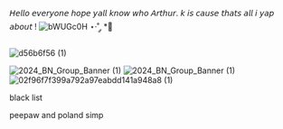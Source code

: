 𝘏𝘦𝘭𝘭𝘰 𝘦𝘷𝘦𝘳𝘺𝘰𝘯𝘦 𝘩𝘰𝘱𝘦 𝘺𝘢𝘭𝘭 𝘬𝘯𝘰𝘸 𝘸𝘩𝘰 𝘈𝘳𝘵𝘩𝘶𝘳. 𝘬 𝘪𝘴 𝘤𝘢𝘶𝘴𝘦 𝘵𝘩𝘢𝘵𝘴 𝘢𝘭𝘭 𝘪 𝘺𝘢𝘱 𝘢𝘣𝘰𝘶𝘵 !  ![bWUGc0H](https://github.com/user-attachments/assets/0e5b5c77-4482-4dc5-b808-62e9eb1acad0)  ⋆·˚ ༘ *🔭

![d56b6f56 (1)](https://github.com/user-attachments/assets/1d07ba90-e7e2-46d3-9da5-db39b2a72990)

![2024_BN_Group_Banner (1)](https://github.com/user-attachments/assets/cefcde81-eeb9-443d-a3d8-2ebcb92a7e56) ![2024_BN_Group_Banner (1)](https://github.com/user-attachments/assets/8ca6a521-f3f9-4b21-9795-d8d274f324b0)
 ![02f96f7f399a792a97eabdd141a948a8 (1)](https://github.com/user-attachments/assets/50fa8cfb-8076-44b3-aeda-3424a8b6786d)



 black list

 peepaw and poland simp











